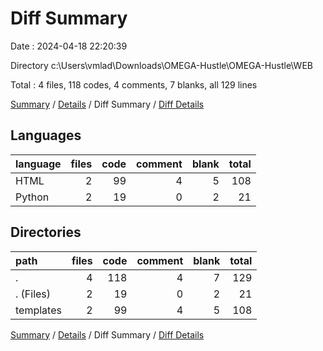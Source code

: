 # Diff Summary

Date : 2024-04-18 22:20:39

Directory c:\\Users\\vmlad\\Downloads\\OMEGA-Hustle\\OMEGA-Hustle\\WEB

Total : 4 files,  118 codes, 4 comments, 7 blanks, all 129 lines

[Summary](results.md) / [Details](details.md) / Diff Summary / [Diff Details](diff-details.md)

## Languages
| language | files | code | comment | blank | total |
| :--- | ---: | ---: | ---: | ---: | ---: |
| HTML | 2 | 99 | 4 | 5 | 108 |
| Python | 2 | 19 | 0 | 2 | 21 |

## Directories
| path | files | code | comment | blank | total |
| :--- | ---: | ---: | ---: | ---: | ---: |
| . | 4 | 118 | 4 | 7 | 129 |
| . (Files) | 2 | 19 | 0 | 2 | 21 |
| templates | 2 | 99 | 4 | 5 | 108 |

[Summary](results.md) / [Details](details.md) / Diff Summary / [Diff Details](diff-details.md)